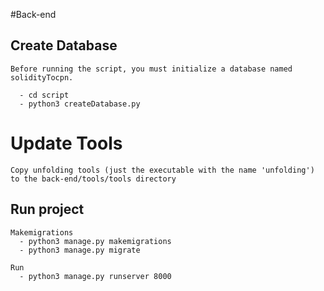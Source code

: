 #Back-end

## Create Database
```
Before running the script, you must initialize a database named solidityTocpn.

  - cd script
  - python3 createDatabase.py 
```

# Update Tools
```
Copy unfolding tools (just the executable with the name 'unfolding') to the back-end/tools/tools directory
```

## Run project
```
Makemigrations
  - python3 manage.py makemigrations
  - python3 manage.py migrate
 
Run
  - python3 manage.py runserver 8000
```